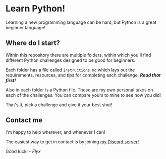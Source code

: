 # Learn Python!
Learning a new programming language can be hard, but Python is a great beginner language!

## Where do I start?
Within this repository there are multiple folders, within which you'll find different Python challenges designed to be good for beginners. 

Each folder has a file called `instructions.md` which lays out the requirements, resources, and tips for completing each challenge. ***Read that first!***

Also in each folder is a Python file. These are my own personal takes on each of the challenges. You can compare yours to mine to see how you did!

That's it, pick a challenge and give it your best shot!

## Contact me
I'm happy to help wherever, and whenever I can!

The easiest way to get in contact is by joining [my Discord server!](https://discord.gg/flyx)

Good luck!
*- Flyx*
